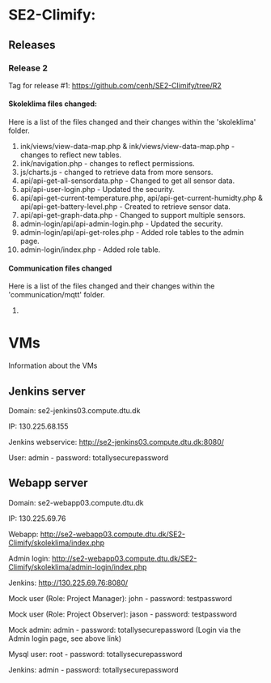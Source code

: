 # SE2-Climify:

## Releases

### Release 2
Tag for release #1: https://github.com/cenh/SE2-Climify/tree/R2

#### Skoleklima files changed:
Here is a list of the files changed and their changes within the 'skoleklima' folder.

1. ink/views/view-data-map.php & ink/views/view-data-map.php - changes to reflect new tables.
2. ink/navigation.php - changes to reflect permissions.
3. js/charts.js - changed to retrieve data from more sensors.
4. api/api-get-all-sensordata.php - Changed to get all sensor data.
5. api/api-user-login.php - Updated the security.
6. api/api-get-current-temperature.php, api/api-get-current-humidty.php & api/api-get-battery-level.php - Created to retrieve sensor data.
7. api/api-get-graph-data.php - Changed to support multiple sensors.
8. admin-login/api/api-admin-login.php - Updated the security.
9. admin-login/api/api-get-roles.php - Added role tables to the admin page.
10. admin-login/index.php - Added role table.

#### Communication files changed
Here is a list of the files changed and their changes within the 'communication/mqtt' folder.

1. 

# VMs

Information about the VMs

## Jenkins server
Domain: se2-jenkins03.compute.dtu.dk

IP: 130.225.68.155

Jenkins webservice: http://se2-jenkins03.compute.dtu.dk:8080/

User: admin - password: totallysecurepassword

## Webapp server
Domain: se2-webapp03.compute.dtu.dk

IP: 130.225.69.76

Webapp: http://se2-webapp03.compute.dtu.dk/SE2-Climify/skoleklima/index.php

Admin login: http://se2-webapp03.compute.dtu.dk/SE2-Climify/skoleklima/admin-login/index.php

Jenkins: http://130.225.69.76:8080/

Mock user (Role: Project Manager): john - password: testpassword

Mock user (Role: Project Observer): jason - password: testpassword

Mock admin: admin - password: totallysecurepassword (Login via the Admin login page, see above link)

Mysql user: root - password: totallysecurepassword

Jenkins: admin - password: totallysecurepassword
